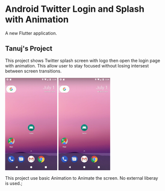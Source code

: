 # Android Twitter Login and Splash with Animation

A new Flutter application.

## Tanuj's Project

This project shows Twitter splash screen with logo then open the login page with animation. This allow user to stay focused without losing intersest between screen transitions.

<img src="screenShots/one.gif" height="300em" />
<img src="screenShots/one.gif" height="300em" />

This project use basic Animation to Animate the screen. No external liberay is used.;
